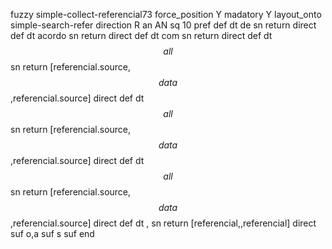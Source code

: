 fuzzy simple-collect-referencial73
   force_position Y
   madatory Y
   layout_onto simple-search-refer
   direction R
   an AN
   sq 10
   pref 
   def 
    dt de
    sn 
    return 
    direct 
   def 
    dt acordo
    sn 
    return 
    direct 
   def 
    dt com
    sn 
    return 
    direct 
   def 
    dt $$all$$
    sn 
    return [referencial.source,$$data$$,referencial.source]
    direct 
   def 
    dt $$all$$
    sn 
    return [referencial.source,$$data$$,referencial.source]
    direct 
   def 
    dt $$all$$
    sn 
    return [referencial.source,$$data$$,referencial.source]
    direct 
   def 
    dt \,
    sn 
    return [referencial,,referencial]
    direct 
   suf o,a
   suf s
   suf 
end
